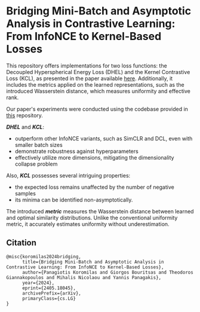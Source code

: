 # Bridging Mini-Batch and Asymptotic Analysis in Contrastive Learning: From InfoNCE to Kernel-Based Losses

This repository offers implementations for two loss functions: the Decoupled Hyperspherical Energy Loss (DHEL) and the Kernel Contrastive Loss (KCL), as presented in the paper available [here](https://arxiv.org/abs/2405.18045). Additionally, it includes the metrics applied on the learned representations, such as the introduced Wasserstein distance, which measures uniformity and effective rank.

Our paper's experiments were conducted using the codebase provided in [this](https://github.com/AndrewAtanov/simclr-pytorch) repository.

**_DHEL_** and **_KCL_**:
- outperform other InfoNCE variants, such as SimCLR and DCL, even with smaller batch sizes
- demonstrate robustness against hyperparameters
- effectively utilize more dimensions, mitigating the dimensionality collapse problem

Also, **_KCL_** possesses several intriguing properties:
- the expected loss remains unaffected by the number of negative samples
- its minima can be identified non-asymptotically.

The introduced **_metric_** measures the Wasserstein distance between learned and optimal similarity distributions. Unlike the conventional uniformity metric, it accurately estimates uniformity without underestimation.

## Citation

```
@misc{koromilas2024bridging,
      title={Bridging Mini-Batch and Asymptotic Analysis in Contrastive Learning: From InfoNCE to Kernel-Based Losses}, 
      author={Panagiotis Koromilas and Giorgos Bouritsas and Theodoros Giannakopoulos and Mihalis Nicolaou and Yannis Panagakis},
      year={2024},
      eprint={2405.18045},
      archivePrefix={arXiv},
      primaryClass={cs.LG}
}
```
